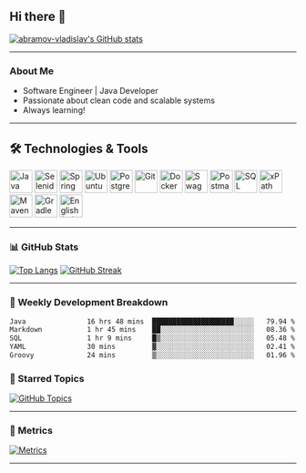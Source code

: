## Hi there 👋

[![abramov-vladislav's GitHub stats](https://github-readme-stats.vercel.app/api?username=abramov-vladislav&theme=dark&show_icons=true)](https://github.com/abramov-vladislav)

---

### About Me

- Software Engineer | Java Developer
- Passionate about clean code and scalable systems
- Always learning!

---

## 🛠️ Technologies & Tools

<p>
  <!-- Java -->
  <img src="https://cdn.jsdelivr.net/gh/devicons/devicon/icons/java/java-original.svg" width="40" height="40" title="Java"/>
  <!-- Selenide (generic Java icon) -->
  <img src="https://raw.githubusercontent.com/abramov-vladislav/abramov-vladislav/main/icons/selenide-logo.png" width="40" height="40" title="Selenide"/>
  <!-- Spring -->
  <img src="https://cdn.jsdelivr.net/gh/devicons/devicon/icons/spring/spring-original.svg" width="40" height="40" title="Spring"/>
  <!-- Ubuntu -->
  <img src="https://cdn.jsdelivr.net/gh/devicons/devicon/icons/ubuntu/ubuntu-plain.svg" width="40" height="40" title="Ubuntu 24.04"/>
  <!-- PostgreSQL -->
  <img src="https://cdn.jsdelivr.net/gh/devicons/devicon/icons/postgresql/postgresql-original.svg" width="40" height="40" title="PostgreSQL"/>
  <!-- Git -->
  <img src="https://cdn.jsdelivr.net/gh/devicons/devicon/icons/git/git-original.svg" width="40" height="40" title="Git"/>
  <!-- Docker -->
  <img src="https://cdn.jsdelivr.net/gh/devicons/devicon/icons/docker/docker-original.svg" width="40" height="40" title="Docker"/>
  <!-- REST API (Swagger) -->
  <img src="https://raw.githubusercontent.com/abramov-vladislav/abramov-vladislav/main/icons/swagger-logo.png" width="40" height="40" title="Swagger"/>
  <!-- REST API (Postman) -->
  <img src="https://cdn.jsdelivr.net/gh/devicons/devicon/icons/postman/postman-original.svg" width="40" height="40" title="Postman"/>
  <!-- SQL -->
  <img src="https://cdn.jsdelivr.net/gh/devicons/devicon/icons/mysql/mysql-original.svg" width="40" height="40" title="SQL"/>
  <!-- xPath (generic XML icon) -->
  <img src="https://cdn.jsdelivr.net/gh/devicons/devicon/icons/xml/xml-original.svg" width="40" height="40" title="xPath"/>
  <!-- Maven -->
  <img src="https://cdn.jsdelivr.net/gh/devicons/devicon/icons/maven/maven-original.svg" width="40" height="40" title="Maven"/>
  <!-- Gradle -->
  <img src="https://cdn.jsdelivr.net/gh/devicons/devicon/icons/gradle/gradle-plain.svg" width="40" height="40" title="Gradle"/>
  <!-- English -->
  <img src="https://raw.githubusercontent.com/abramov-vladislav/abramov-vladislav/main/icons/uk-flag.png" width="40" height="40" title="English (B1)"/>
</p>

---

### 📊 GitHub Stats

[![Top Langs](https://github-readme-stats.vercel.app/api/top-langs/?username=abramov-vladislav&layout=compact&theme=dark)](https://github.com/abramov-vladislav)
[![GitHub Streak](https://github-readme-streak-stats.herokuapp.com/?user=abramov-vladislav&theme=dark)](https://github.com/abramov-vladislav)

---

### 📅 Weekly Development Breakdown

<!--START_SECTION:waka-->

```txt
Java               16 hrs 48 mins  ████████████████████░░░░░   79.94 %
Markdown           1 hr 45 mins    ██░░░░░░░░░░░░░░░░░░░░░░░   08.36 %
SQL                1 hr 9 mins     █▒░░░░░░░░░░░░░░░░░░░░░░░   05.48 %
YAML               30 mins         ▓░░░░░░░░░░░░░░░░░░░░░░░░   02.41 %
Groovy             24 mins         ▒░░░░░░░░░░░░░░░░░░░░░░░░   01.96 %
```

<!--END_SECTION:waka-->

### 📌 Starred Topics

[![GitHub Topics](https://metrics.lecoq.io/abramov-vladislav?template=classic&plugin_topics=1&plugin_topics_limit=10&plugin_topics_mode=labels)](https://github.com/lowlighter/metrics)

---

### 🧩 Metrics

[![Metrics](https://metrics.lecoq.io/abramov-vladislav?template=classic&base.header=0&base.activity=0&base.community=0&base.repositories=0&base.metadata=0&languages=1&isocalendar=1&topics=1&topics.mode=labels&topics.limit=10&achievements=1&lines=1)](https://github.com/lowlighter/metrics)

---
